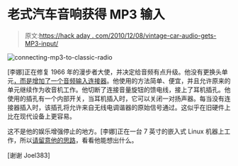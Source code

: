 # 老式汽车音响获得 MP3 输入

> 原文:[https://hack aday . com/2010/12/08/vintage-car-audio-gets-MP3-input/](https://hackaday.com/2010/12/08/vintage-car-audio-gets-mp3-input/)

![](../Images/8d35e100101a38cf3cc298bcf48676dc.png "connecting-mp3-to-classic-radio")

[李娜]正在修复 1966 年的漫步者大使，并决定给音频有点升级。他没有更换头单元[，而是增加了一个音频输入连接器](http://theamcforum.com/forum/mp3-player-with-old-radio-one-solution_topic16338.html)。他使用的方法简单、便宜，并且允许原来的单元继续作为收音机工作。他切断了连接音量旋钮的馈电线，接上了耳机插孔。他使用的插孔有一个内部开关，当耳机插入时，它可以关闭一对扬声器。每当没有连接器插入时，该插孔将允许来自无线电调谐器的原始信号通过。这似乎在旧硬件上比在现代设备上更容易。

这不是他的娱乐增强停止的地方。[李娜]正在一台 7 英寸的嵌入式 Linux 机器上工作，所以[请留意他的思路](http://www.backyardmetalcasting.com/forums/viewtopic.php?t=5064&postdays=0&postorder=asc&start=0)，看看他能想出什么。

[谢谢 Joel383]